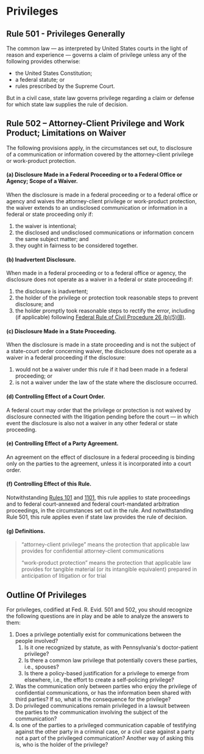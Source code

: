 # Privileges

## Rule 501 - Privileges Generally

The common law — as interpreted by United States courts in the light of reason and experience — governs a claim of privilege unless any of the following provides otherwise:

* the United States Constitution;
* a federal statute; or
* rules prescribed by the Supreme Court.

But in a civil case, state law governs privilege regarding a claim or defense for which state law supplies the rule of decision.

## Rule 502 – Attorney-Client Privilege and Work Product; Limitations on Waiver

The following provisions apply, in the circumstances set out, to disclosure of a communication or information covered by the attorney-client privilege or work-product protection.

#### **(a) Disclosure Made in a Federal Proceeding or to a Federal Office or Agency; Scope of a Waiver**.&#x20;

When the disclosure is made in a federal proceeding or to a federal office or agency and waives the attorney-client privilege or work-product protection, the waiver extends to an undisclosed communication or information in a federal or state proceeding only if:

1. the waiver is intentional;&#x20;
2. the disclosed and undisclosed communications or information concern the same subject matter; and
3. they ought in fairness to be considered together.

#### **(b) Inadvertent Disclosure**.&#x20;

When made in a federal proceeding or to a federal office or agency, the disclosure does not operate as a waiver in a federal or state proceeding if:

1. the disclosure is inadvertent;
2. the holder of the privilege or protection took reasonable steps to prevent disclosure; and
3. the holder promptly took reasonable steps to rectify the error, including (if applicable) following [Federal Rule of Civil Procedure 26 (b)(5)(B)](https://www.federalrulesofcivilprocedure.org/frcp/title-v-disclosures-and-discovery/rule-26-duty-to-disclose-general-provisions-governing-discovery/).

#### **(c) Disclosure Made in a State Proceeding.**&#x20;

When the disclosure is made in a state proceeding and is not the subject of a state-court order concerning waiver, the disclosure does not operate as a waiver in a federal proceeding if the disclosure:

1. would not be a waiver under this rule if it had been made in a federal proceeding; or
2. is not a waiver under the law of the state where the disclosure occurred.

#### **(d) Controlling Effect of a Court Order.**&#x20;

A federal court may order that the privilege or protection is not waived by disclosure connected with the litigation pending before the court — in which event the disclosure is also not a waiver in any other federal or state proceeding.

#### **(e) Controlling Effect of a Party Agreement.**&#x20;

An agreement on the effect of disclosure in a federal proceeding is binding only on the parties to the agreement, unless it is incorporated into a court order.

#### **(f) Controlling Effect of this Rule.**&#x20;

Notwithstanding [Rules 101](https://www.rulesofevidence.org/article-i/rule-101/) and [1101](https://www.rulesofevidence.org/article-xi/rule-1101/), this rule applies to state proceedings and to federal court-annexed and federal court-mandated arbitration proceedings, in the circumstances set out in the rule. And notwithstanding Rule 501, this rule applies even if state law provides the rule of decision.

#### **(g) Definitions**.&#x20;

> “attorney-client privilege” means the protection that applicable law provides for confidential attorney-client communications
>
> “work-product protection” means the protection that applicable law provides for tangible material (or its intangible equivalent) prepared in anticipation of litigation or for trial

## Outline Of Privileges

For privileges, codified at Fed. R. Evid. 501 and 502, you should recognize the following questions are in play and be able to analyze the answers to them:

1. Does a privilege potentially exist for communications between the people involved?
   1. Is it one recognized by statute, as with Pennsylvania's doctor-patient privilege?
   2. Is there a common law privilege that potentially covers these parties, i.e., spouses?
   3. Is there a policy-based justification for a privilege to emerge from elsewhere, i.e., the effort to create a self-policing privilege?
2. Was the communication only between parties who enjoy the privilege of confidential communications, or has the information been shared with third parties?  If so, what is the consequence for the privilege?
3. Do privileged communications remain privileged in a lawsuit between the parties to the communication involving the subject of the communication?
4. Is one of the parties to a privileged communication capable of testifying against the other party in a criminal case, or a civil case against a party not a part of the privileged communication?  Another way of asking this is, who is the holder of the privilege?
